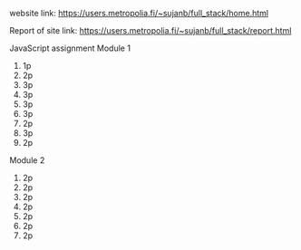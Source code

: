 website link: https://users.metropolia.fi/~sujanb/full_stack/home.html

Report of site link:
https://users.metropolia.fi/~sujanb/full_stack/report.html

JavaScript assignment
Module 1

1. 1p
2. 2p
3. 3p
4. 3p
5. 3p
6. 3p
7. 2p
8. 3p
9. 2p

Module 2

1. 2p
2. 2p
3. 2p
4. 2p
5. 2p
6. 2p
7. 2p
